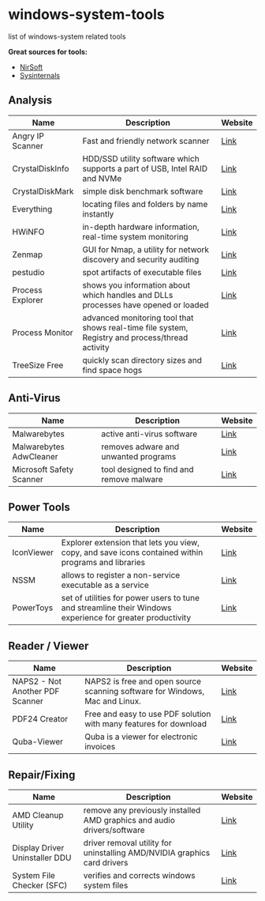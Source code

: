 # windows-system-tools
list of windows-system related tools

**Great sources for tools:**
- [NirSoft](https://www.nirsoft.net/)
- [Sysinternals](https://learn.microsoft.com/en-us/sysinternals/downloads/)

## Analysis
| Name | Description | Website |
| --- | --- | --- |
| Angry IP Scanner | Fast and friendly network scanner | [Link](https://angryip.org/)
| CrystalDiskInfo | HDD/SSD utility software which supports a part of USB, Intel RAID and NVMe | [Link](https://crystalmark.info/en/software/crystaldiskinfo/) |
| CrystalDiskMark | simple disk benchmark software | [Link](https://crystalmark.info/en/software/crystaldiskmark/) |
| Everything | locating files and folders by name instantly | [Link](https://www.voidtools.com/) |
| HWiNFO | in-depth hardware information, real-time system monitoring | [Link](https://www.hwinfo.com/) |
| Zenmap | GUI for Nmap, a utility for network discovery and security auditing | [Link](https://nmap.org/zenmap/)
| pestudio | spot artifacts of executable files | [Link](https://www.winitor.com/)
| Process Explorer | shows you information about which handles and DLLs processes have opened or loaded | [Link](https://docs.microsoft.com/en-us/sysinternals/downloads/process-explorer) |
| Process Monitor | advanced monitoring tool that shows real-time file system, Registry and process/thread activity | [Link](https://docs.microsoft.com/en-us/sysinternals/downloads/procmon) |
| TreeSize Free | quickly scan directory sizes and find space hogs | [Link](https://www.jam-software.com/treesize_free)

## Anti-Virus
| Name | Description | Website |
| --- | --- | --- |
| Malwarebytes | active anti-virus software | [Link](https://www.malwarebytes.com/) |
| Malwarebytes AdwCleaner | removes adware and unwanted programs | [Link](https://malwarebytes.com/adwcleaner/) |
| Microsoft Safety Scanner | tool designed to find and remove malware | [Link](https://docs.microsoft.com/en-us/microsoft-365/security/intelligence/safety-scanner-download?view=o365-worldwide) |

## Power Tools
| Name | Description | Website |
| --- | --- | --- |
| IconViewer | Explorer extension that lets you view, copy, and save icons contained within programs and libraries | [Link](https://www.botproductions.com/iconview/iconview.html) |
| NSSM | allows to register a non-service executable as a service | [Link](http://nssm.cc/) |
| PowerToys | set of utilities for power users to tune and streamline their Windows experience for greater productivity | [Link](https://learn.microsoft.com/en-US/windows/powertoys/) |

## Reader / Viewer
| Name | Description | Website |
| --- | --- | --- |
| NAPS2 - Not Another PDF Scanner | NAPS2 is free and open source scanning software for Windows, Mac and Linux. | [Link](https://www.naps2.com/) |
| PDF24 Creator | Free and easy to use PDF solution with many features for download | [Link](https://www.pdf24.org/) |
| Quba-Viewer | Quba is a viewer for electronic invoices | [Link](https://quba-viewer.org/) |

## Repair/Fixing
| Name | Description | Website |
| --- | --- | --- |
| AMD Cleanup Utility | remove any previously installed AMD graphics and audio drivers/software | [Link](https://www.amd.com/en/support/kb/faq/gpu-601) |
| Display Driver Uninstaller DDU | driver removal utility for uninstalling AMD/NVIDIA graphics card drivers | [Link](https://www.guru3d.com/files-details/display-driver-uninstaller-download.html) |
| System File Checker (SFC) | verifies and corrects windows system files | [Link](https://support.microsoft.com/en-us/topic/use-the-system-file-checker-tool-to-repair-missing-or-corrupted-system-files-79aa86cb-ca52-166a-92a3-966e85d4094e) |

<!--
## Template
| Name | Description | Website |
| --- | --- | --- |
|  |  | [Link]() |
-->
